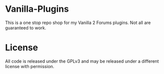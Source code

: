 Vanilla-Plugins
===============
This is a one stop repo shop for my Vanilla 2 Forums plugins. Not all are guaranteed to work.

License
=======
All code is released under the GPLv3 and may be released under a different license with permission.
